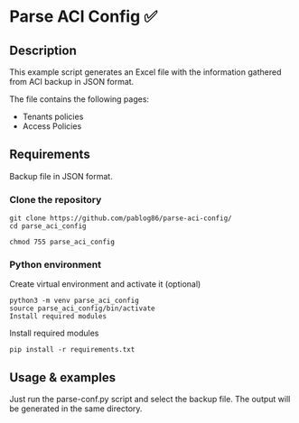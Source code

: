 # Parse ACI Config :white_check_mark:

## Description

This example script generates an Excel file with the information gathered from ACI backup in JSON format.

The file contains the following pages:
- Tenants policies
- Access Policies


## Requirements

Backup file in JSON format.

### Clone the repository

```text
git clone https://github.com/pablog86/parse-aci-config/
cd parse_aci_config

chmod 755 parse_aci_config
```

### Python environment

Create virtual environment and activate it (optional)

```text
python3 -m venv parse_aci_config
source parse_aci_config/bin/activate
Install required modules
```

Install required modules

```text
pip install -r requirements.txt
```


## Usage & examples

Just run the parse-conf.py script and select the backup file. The output will be generated in the same directory.
